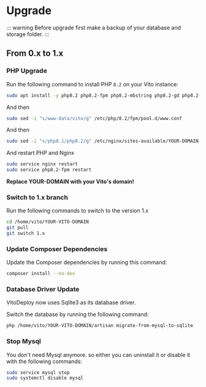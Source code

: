 # Upgrade

::: warning
Before upgrade first make a backup of your database and storage folder.
:::

## From 0.x to 1.x

### PHP Upgrade

Run the following command to install PHP `8.2` on your Vito instance:

```sh
sudo apt install -y php8.2 php8.2-fpm php8.2-mbstring php8.2-gd php8.2-xml php8.2-curl php8.2-gettext php8.2-zip php8.2-bcmath php8.2-soap php8.2-redis php8.2-sqlite3 php8.2-mysql
```

And then

```sh
sudo sed -i "s/www-data/vito/g" /etc/php/8.2/fpm/pool.d/www.conf
```

And then

```sh
sudo sed -i "s/php8.1/php8.2/g" /etc/nginx/sites-available/YOUR-DOMAIN
```

And restart PHP and Nginx

```sh
sudo service nginx restart
sudo service php8.2-fpm restart
```

**Replace YOUR-DOMAIN with your Vito's domain!**

### Switch to 1.x branch

Run the following commands to switch to the version 1.x

```sh
cd /home/vito/YOUR-VITO-DOMAIN
git pull
git switch 1.x
```

### Update Composer Dependencies

Update the Composer dependencies by running this command:

```sh
composer install --no-dev
```

### Database Driver Update

VitoDeploy now uses Sqlite3 as its database driver.

Switch the database by running the following command:

```sh
php /home/vito/YOUR-VITO-DOMAIN/artisan migrate-from-mysql-to-sqlite
```

### Stop Mysql

You don't need Mysql anymore. so either you can uninstall it or disable it with the following commands:

```sh
sudo service mysql stop
sudo systemctl disable mysql
```